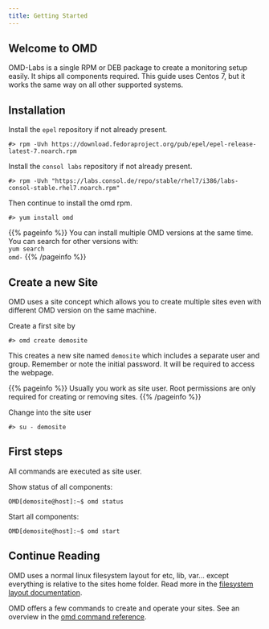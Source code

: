 ```yaml
---
title: Getting Started
---
```


## Welcome to OMD

OMD-Labs is a single RPM or DEB package to create a monitoring setup easily. It ships all components required.
This guide uses Centos 7, but it works the same way on all other supported systems.

## Installation

Install the `epel` repository if not already present.

    #> rpm -Uvh https://download.fedoraproject.org/pub/epel/epel-release-latest-7.noarch.rpm

Install the `consol labs` repository if not already present.

    #> rpm -Uvh "https://labs.consol.de/repo/stable/rhel7/i386/labs-consol-stable.rhel7.noarch.rpm"

Then continue to install the omd rpm.

    #> yum install omd

{{% pageinfo %}}
You can install multiple OMD versions at the same time. You can search for other versions with:<br><code>yum search omd-</code>
{{% /pageinfo %}}

## Create a new Site

OMD uses a site concept which allows you to create multiple sites even with different OMD version on the same machine.

Create a first site by

    #> omd create demosite

This creates a new site named `demosite` which includes a separate user and
group. Remember or note the initial password. It will be required to access the
webpage.

{{% pageinfo %}}
Usually you work as site user. Root permissions are only required for creating or removing sites.
{{% /pageinfo %}}

Change into the site user

    #> su - demosite


## First steps

All commands are executed as site user.

Show status of all components:

    OMD[demosite@host]:~$ omd status

Start all components:

    OMD[demosite@host]:~$ omd start

## Continue Reading

OMD uses a normal linux filesystem layout for etc, lib, var... except everything is relative to the sites home folder.
Read more in the [filesystem layout documentation](filesystem_layout.html).

OMD offers a few commands to create and operate your sites.
See an overview in the [omd command reference](commands.html).
